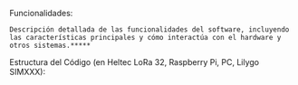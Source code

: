 Funcionalidades:

    Descripción detallada de las funcionalidades del software, incluyendo las características principales y cómo interactúa con el hardware y otros sistemas.*****

Estructura del Código (en Heltec LoRa 32, Raspberry Pi, PC, Lilygo SIMXXX):
